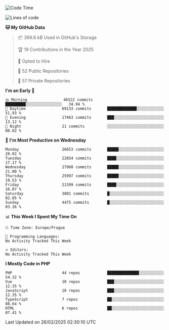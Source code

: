 <!--START_SECTION:waka-->
![Code Time](http://img.shields.io/badge/Code%20Time-1%2C584%20hrs%203%20mins-blue)

![Lines of code](https://img.shields.io/badge/From%20Hello%20World%20I%27ve%20Written-40.7%20million%20lines%20of%20code-blue)

**🐱 My GitHub Data** 

> 📦 399.6 kB Used in GitHub's Storage 
 > 
> 🏆 19 Contributions in the Year 2025
 > 
> 💼 Opted to Hire
 > 
> 📜 52 Public Repositories 
 > 
> 🔑 57 Private Repositories 
 > 
**I'm an Early 🐤** 

```text
🌞 Morning                46522 commits       █████████░░░░░░░░░░░░░░░░   34.94 % 
🌆 Daytime                69133 commits       █████████████░░░░░░░░░░░░   51.93 % 
🌃 Evening                17463 commits       ███░░░░░░░░░░░░░░░░░░░░░░   13.12 % 
🌙 Night                  21 commits          ░░░░░░░░░░░░░░░░░░░░░░░░░   00.02 % 
```
📅 **I'm Most Productive on Wednesday** 

```text
Monday                   26653 commits       █████░░░░░░░░░░░░░░░░░░░░   20.02 % 
Tuesday                  22854 commits       ████░░░░░░░░░░░░░░░░░░░░░   17.17 % 
Wednesday                27960 commits       █████░░░░░░░░░░░░░░░░░░░░   21.00 % 
Thursday                 25997 commits       █████░░░░░░░░░░░░░░░░░░░░   19.53 % 
Friday                   21399 commits       ████░░░░░░░░░░░░░░░░░░░░░   16.07 % 
Saturday                 3801 commits        █░░░░░░░░░░░░░░░░░░░░░░░░   02.85 % 
Sunday                   4475 commits        █░░░░░░░░░░░░░░░░░░░░░░░░   03.36 % 
```


📊 **This Week I Spent My Time On** 

```text
🕑︎ Time Zone: Europe/Prague

💬 Programming Languages: 
No Activity Tracked This Week

🔥 Editors: 
No Activity Tracked This Week
```

**I Mostly Code in PHP** 

```text
PHP                      44 repos            ██████████████░░░░░░░░░░░   54.32 % 
Vue                      10 repos            ███░░░░░░░░░░░░░░░░░░░░░░   12.35 % 
JavaScript               10 repos            ███░░░░░░░░░░░░░░░░░░░░░░   12.35 % 
TypeScript               7 repos             ██░░░░░░░░░░░░░░░░░░░░░░░   08.64 % 
HTML                     6 repos             ██░░░░░░░░░░░░░░░░░░░░░░░   07.41 % 
```




 Last Updated on 26/02/2025 02:30:10 UTC
<!--END_SECTION:waka-->
<!--
**AlexKratky/AlexKratky** is a ✨ _special_ ✨ repository because its `README.md` (this file) appears on your GitHub profile.

Here are some ideas to get you started:

- 🔭 I’m currently working on ...
- 🌱 I’m currently learning ...
- 👯 I’m looking to collaborate on ...
- 🤔 I’m looking for help with ...
- 💬 Ask me about ...
- 📫 How to reach me: ...
- 😄 Pronouns: ...
- ⚡ Fun fact: ...
-->
